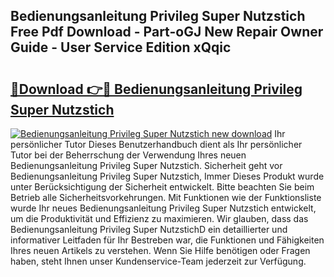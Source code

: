 ## Bedienungsanleitung Privileg Super Nutzstich Free Pdf Download - Part-oGJ New Repair Owner Guide - User Service Edition xQqic

# <h2><a href="http://df2e0k6.blite.top/?on=Bedienungsanleitung+Privileg+Super+Nutzstich">🔗Download 👉🔴 Bedienungsanleitung Privileg Super Nutzstich</a></h2>

[![Bedienungsanleitung Privileg Super Nutzstich new download](https://i.imgur.com/lujVjoI.png)](http://df2e0k6.blite.top/?on=Bedienungsanleitung+Privileg+Super+Nutzstich)
Ihr persönlicher Tutor Dieses Benutzerhandbuch dient als Ihr persönlicher Tutor bei der Beherrschung der Verwendung Ihres neuen Bedienungsanleitung Privileg Super Nutzstich. Sicherheit geht vor Bedienungsanleitung Privileg Super Nutzstich, Immer Dieses Produkt wurde unter Berücksichtigung der Sicherheit entwickelt. Bitte beachten Sie beim Betrieb alle Sicherheitsvorkehrungen. Mit Funktionen wie der Funktionsliste wurde Ihr neues Bedienungsanleitung Privileg Super Nutzstich entwickelt, um die Produktivität und Effizienz zu maximieren. Wir glauben, dass das Bedienungsanleitung Privileg Super NutzstichD ein detaillierter und informativer Leitfaden für Ihr Bestreben war, die Funktionen und Fähigkeiten Ihres neuen Artikels zu verstehen. Wenn Sie Hilfe benötigen oder Fragen haben, steht Ihnen unser Kundenservice-Team jederzeit zur Verfügung.
